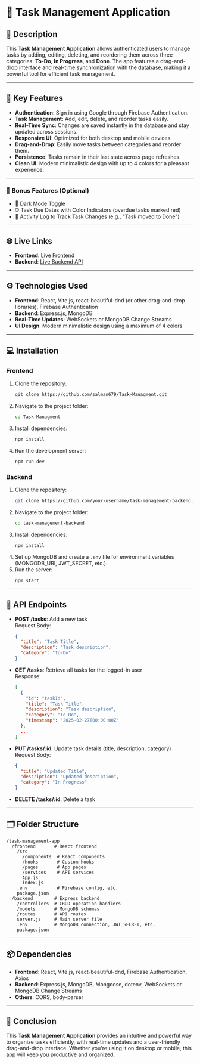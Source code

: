 # 📝 **Task Management Application**

## 📖 **Description**

This **Task Management Application** allows authenticated users to manage tasks by adding, editing, deleting, and reordering them across three categories: **To-Do**, **In Progress**, and **Done**. The app features a drag-and-drop interface and real-time synchronization with the database, making it a powerful tool for efficient task management.

---

## 🔑 **Key Features**

- **Authentication**: Sign in using Google through Firebase Authentication.
- **Task Management**: Add, edit, delete, and reorder tasks easily.
- **Real-Time Sync**: Changes are saved instantly in the database and stay updated across sessions.
- **Responsive UI**: Optimized for both desktop and mobile devices.
- **Drag-and-Drop**: Easily move tasks between categories and reorder them.
- **Persistence**: Tasks remain in their last state across page refreshes.
- **Clean UI**: Modern minimalistic design with up to 4 colors for a pleasant experience.

---

### 🎉 **Bonus Features** (Optional)

- 🌙 Dark Mode Toggle
- ⏰ Task Due Dates with Color Indicators (overdue tasks marked red)
- 📝 Activity Log to Track Task Changes (e.g., "Task moved to Done")

---

## 🌐 **Live Links**

- **Frontend**: [Live Frontend](https://your-live-link.com)
- **Backend**: [Live Backend API](https://your-live-backend.com)

---

## ⚙️ **Technologies Used**

- **Frontend**: React, Vite.js, react-beautiful-dnd (or other drag-and-drop libraries), Firebase Authentication
- **Backend**: Express.js, MongoDB
- **Real-Time Updates**: WebSockets or MongoDB Change Streams
- **UI Design**: Modern minimalistic design using a maximum of 4 colors

---

## 💻 **Installation**

### **Frontend**

1. Clone the repository:
   ```bash
   git clone https://github.com/salman679/Task-Managment.git
   ```
2. Navigate to the project folder:
   ```bash
   cd Task-Managment
   ```
3. Install dependencies:
   ```bash
   npm install
   ```
4. Run the development server:
   ```bash
   npm run dev
   ```

### **Backend**

1. Clone the repository:
   ```bash
   git clone https://github.com/your-username/task-management-backend.git
   ```
2. Navigate to the project folder:
   ```bash
   cd task-management-backend
   ```
3. Install dependencies:
   ```bash
   npm install
   ```
4. Set up MongoDB and create a `.env` file for environment variables (MONGODB_URI, JWT_SECRET, etc.).
5. Run the server:
   ```bash
   npm start
   ```

---

## 🔧 **API Endpoints**

- **POST /tasks**: Add a new task  
  Request Body:

  ```json
  {
    "title": "Task Title",
    "description": "Task description",
    "category": "To-Do"
  }
  ```

- **GET /tasks**: Retrieve all tasks for the logged-in user  
  Response:

  ```json
  [
    {
      "id": "taskId",
      "title": "Task Title",
      "description": "Task description",
      "category": "To-Do",
      "timestamp": "2025-02-27T00:00:00Z"
    },
    ...
  ]
  ```

- **PUT /tasks/:id**: Update task details (title, description, category)  
  Request Body:

  ```json
  {
    "title": "Updated Title",
    "description": "Updated description",
    "category": "In Progress"
  }
  ```

- **DELETE /tasks/:id**: Delete a task

---

## 🗂️ **Folder Structure**

```
/task-management-app
  /frontend       # React frontend
    /src
      /components  # React components
      /hooks       # Custom hooks
      /pages       # App pages
      /services    # API services
      App.js
      index.js
    .env           # Firebase config, etc.
    package.json
  /backend        # Express backend
    /controllers  # CRUD operation handlers
    /models       # MongoDB schemas
    /routes       # API routes
    server.js     # Main server file
    .env          # MongoDB connection, JWT_SECRET, etc.
    package.json
```

---

## 📦 **Dependencies**

- **Frontend**: React, Vite.js, react-beautiful-dnd, Firebase Authentication, Axios
- **Backend**: Express.js, MongoDB, Mongoose, dotenv, WebSockets or MongoDB Change Streams
- **Others**: CORS, body-parser

---

## 🚀 **Conclusion**

This **Task Management Application** provides an intuitive and powerful way to organize tasks efficiently, with real-time updates and a user-friendly drag-and-drop interface. Whether you're using it on desktop or mobile, this app will keep you productive and organized.
